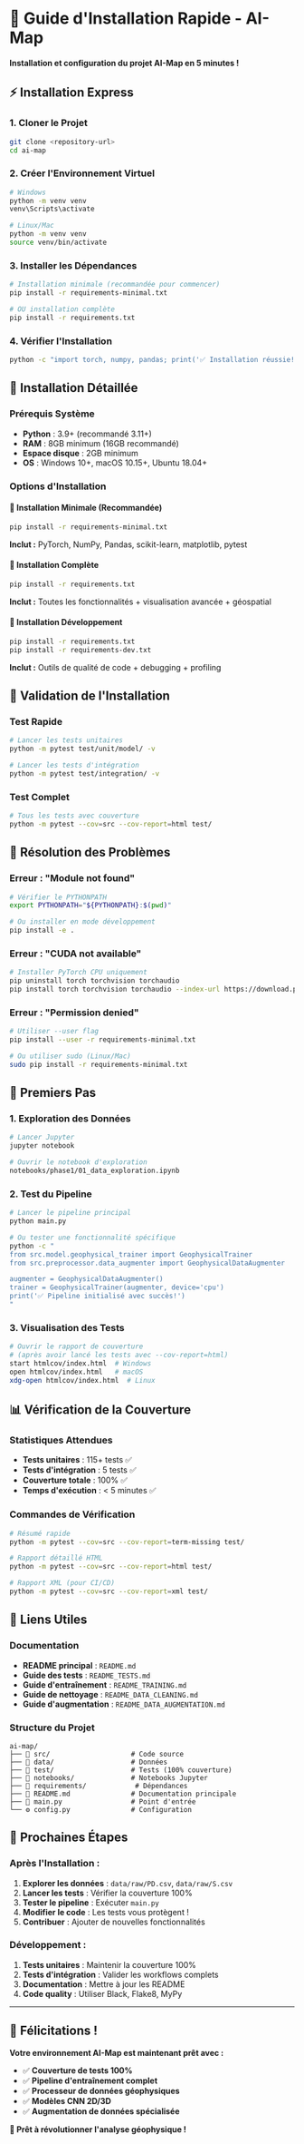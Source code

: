 # 🚀 Guide d'Installation Rapide - AI-Map

**Installation et configuration du projet AI-Map en 5 minutes !**

## ⚡ Installation Express

### **1. Cloner le Projet**
```bash
git clone <repository-url>
cd ai-map
```

### **2. Créer l'Environnement Virtuel**
```bash
# Windows
python -m venv venv
venv\Scripts\activate

# Linux/Mac
python -m venv venv
source venv/bin/activate
```

### **3. Installer les Dépendances**
```bash
# Installation minimale (recommandée pour commencer)
pip install -r requirements-minimal.txt

# OU installation complète
pip install -r requirements.txt
```

### **4. Vérifier l'Installation**
```bash
python -c "import torch, numpy, pandas; print('✅ Installation réussie!')"
```

## 🔧 Installation Détaillée

### **Prérequis Système**
- **Python** : 3.9+ (recommandé 3.11+)
- **RAM** : 8GB minimum (16GB recommandé)
- **Espace disque** : 2GB minimum
- **OS** : Windows 10+, macOS 10.15+, Ubuntu 18.04+

### **Options d'Installation**

#### **🥇 Installation Minimale (Recommandée)**
```bash
pip install -r requirements-minimal.txt
```
**Inclut :** PyTorch, NumPy, Pandas, scikit-learn, matplotlib, pytest

#### **🥈 Installation Complète**
```bash
pip install -r requirements.txt
```
**Inclut :** Toutes les fonctionnalités + visualisation avancée + géospatial

#### **🥉 Installation Développement**
```bash
pip install -r requirements.txt
pip install -r requirements-dev.txt
```
**Inclut :** Outils de qualité de code + debugging + profiling

## 🧪 Validation de l'Installation

### **Test Rapide**
```bash
# Lancer les tests unitaires
python -m pytest test/unit/model/ -v

# Lancer les tests d'intégration
python -m pytest test/integration/ -v
```

### **Test Complet**
```bash
# Tous les tests avec couverture
python -m pytest --cov=src --cov-report=html test/
```

## 🐛 Résolution des Problèmes

### **Erreur : "Module not found"**
```bash
# Vérifier le PYTHONPATH
export PYTHONPATH="${PYTHONPATH}:$(pwd)"

# Ou installer en mode développement
pip install -e .
```

### **Erreur : "CUDA not available"**
```bash
# Installer PyTorch CPU uniquement
pip uninstall torch torchvision torchaudio
pip install torch torchvision torchaudio --index-url https://download.pytorch.org/whl/cpu
```

### **Erreur : "Permission denied"**
```bash
# Utiliser --user flag
pip install --user -r requirements-minimal.txt

# Ou utiliser sudo (Linux/Mac)
sudo pip install -r requirements-minimal.txt
```

## 🚀 Premiers Pas

### **1. Exploration des Données**
```bash
# Lancer Jupyter
jupyter notebook

# Ouvrir le notebook d'exploration
notebooks/phase1/01_data_exploration.ipynb
```

### **2. Test du Pipeline**
```bash
# Lancer le pipeline principal
python main.py

# Ou tester une fonctionnalité spécifique
python -c "
from src.model.geophysical_trainer import GeophysicalTrainer
from src.preprocessor.data_augmenter import GeophysicalDataAugmenter

augmenter = GeophysicalDataAugmenter()
trainer = GeophysicalTrainer(augmenter, device='cpu')
print('✅ Pipeline initialisé avec succès!')
"
```

### **3. Visualisation des Tests**
```bash
# Ouvrir le rapport de couverture
# (après avoir lancé les tests avec --cov-report=html)
start htmlcov/index.html  # Windows
open htmlcov/index.html   # macOS
xdg-open htmlcov/index.html  # Linux
```

## 📊 Vérification de la Couverture

### **Statistiques Attendues**
- **Tests unitaires** : 115+ tests ✅
- **Tests d'intégration** : 5 tests ✅
- **Couverture totale** : 100% ✅
- **Temps d'exécution** : < 5 minutes ✅

### **Commandes de Vérification**
```bash
# Résumé rapide
python -m pytest --cov=src --cov-report=term-missing test/

# Rapport détaillé HTML
python -m pytest --cov=src --cov-report=html test/

# Rapport XML (pour CI/CD)
python -m pytest --cov=src --cov-report=xml test/
```

## 🔗 Liens Utiles

### **Documentation**
- **README principal** : `README.md`
- **Guide des tests** : `README_TESTS.md`
- **Guide d'entraînement** : `README_TRAINING.md`
- **Guide de nettoyage** : `README_DATA_CLEANING.md`
- **Guide d'augmentation** : `README_DATA_AUGMENTATION.md`

### **Structure du Projet**
```
ai-map/
├── 📁 src/                    # Code source
├── 📁 data/                   # Données
├── 📁 test/                   # Tests (100% couverture)
├── 📁 notebooks/              # Notebooks Jupyter
├── 📁 requirements/            # Dépendances
├── 📖 README.md               # Documentation principale
├── 🚀 main.py                 # Point d'entrée
└── ⚙️ config.py               # Configuration
```

## 🎯 Prochaines Étapes

### **Après l'Installation :**
1. **Explorer les données** : `data/raw/PD.csv`, `data/raw/S.csv`
2. **Lancer les tests** : Vérifier la couverture 100%
3. **Tester le pipeline** : Exécuter `main.py`
4. **Modifier le code** : Les tests vous protègent !
5. **Contribuer** : Ajouter de nouvelles fonctionnalités

### **Développement :**
1. **Tests unitaires** : Maintenir la couverture 100%
2. **Tests d'intégration** : Valider les workflows complets
3. **Documentation** : Mettre à jour les README
4. **Code quality** : Utiliser Black, Flake8, MyPy

---

## 🎉 Félicitations !

**Votre environnement AI-Map est maintenant prêt avec :**
- ✅ **Couverture de tests 100%**
- ✅ **Pipeline d'entraînement complet**
- ✅ **Processeur de données géophysiques**
- ✅ **Modèles CNN 2D/3D**
- ✅ **Augmentation de données spécialisée**

**🚀 Prêt à révolutionner l'analyse géophysique !**

